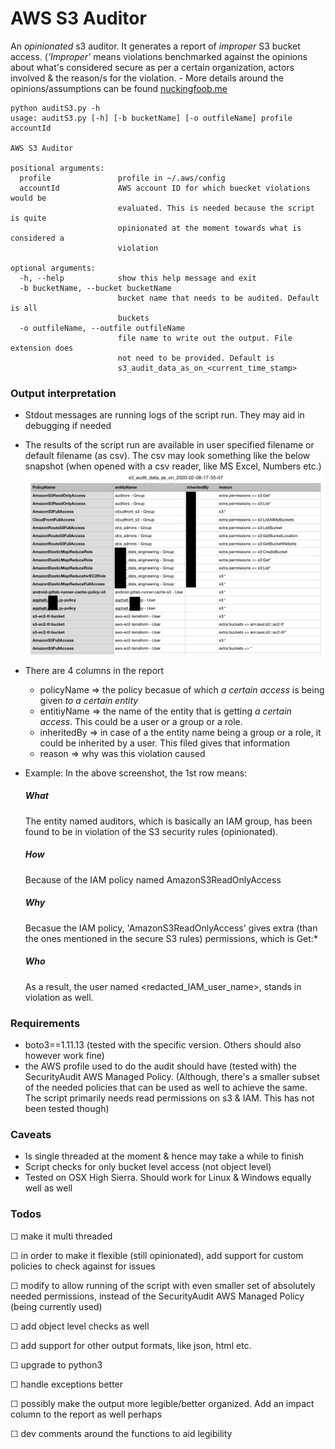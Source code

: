 # AWS S3 Auditor
An *opinionated* s3 auditor. It generates a report of *improper* S3 bucket access. (*'Improper'* means violations benchmarked against the opinions about what's considered secure as per a certain organization, actors involved & the reason/s for the violation. - More details around the opinions/assumptions can be found [nuckingfoob.me](http://www.nuckingfoob.me/audit-aws-s3/index.html) 

    python auditS3.py -h
    usage: auditS3.py [-h] [-b bucketName] [-o outfileName] profile accountId
    
    AWS S3 Auditor
    
    positional arguments:
      profile               profile in ~/.aws/config
      accountId             AWS account ID for which buecket violations would be
                            evaluated. This is needed because the script is quite
                            opinionated at the moment towards what is considered a
                            violation
    
    optional arguments:
      -h, --help            show this help message and exit
      -b bucketName, --bucket bucketName
                            bucket name that needs to be audited. Default is all
                            buckets
      -o outfileName, --outfile outfileName
                            file name to write out the output. File extension does
                            not need to be provided. Default is
                            s3_audit_data_as_on_<current_time_stamp>

### Output interpretation
- Stdout messages are running logs of the script run. They may aid in debugging if needed
- The results of the script run are available in user specified filename or default filename (as csv). The csv may look something like the below snapshot (when opened with a csv reader, like MS Excel, Numbers etc.)
![Sample Report](/sampleReport.png?raw=true "Sample Report")

- There are 4 columns in the report
  - policyName => the policy becasue of which *a certain access* is being given *to a certain entity*
  - entitiyName => the name of the entity that is getting *a certain access*. This could be a user or a group or a role. 
  - inheritedBy => in case of a the entity name being a group or a role, it could be inherited by a user. This filed gives that information
  - reason => why was this violation caused

- Example: In the above screenshot, the 1st row means:
  ##### What
  The entity named auditors, which is basically an IAM group, has been found to be in violation of the S3 security rules (opinionated). 

  ##### How
  Because of the IAM policy named AmazonS3ReadOnlyAccess

  ##### Why
  Becasue the IAM policy, 'AmazonS3ReadOnlyAccess' gives extra (than the ones mentioned in the secure S3 rules) permissions, which is Get:*

  ##### Who
  As a result, the user named <redacted_IAM_user_name>, stands in violation as well. 


### Requirements
- boto3==1.11.13 (tested with the specific version. Others should also however work fine)
- the AWS profile used to do the audit should have (tested with) the SecurityAudit AWS Managed Policy. (Although, there's a smaller subset of the needed policies that can be used as well to achieve the same. The script primarily needs read permissions on s3 & IAM. This has not been tested though)

### Caveats
- Is single threaded at the moment & hence may take a while to finish
- Script checks for only bucket level access (not object level)
- Tested on OSX High Sierra. Should work for Linux & Windows equally well as well

### Todos
☐ make it multi threaded

☐ in order to make it flexible (still opinionated), add support for custom policies to check against for issues

☐ modify to allow running of the script with even smaller set of absolutely needed permissions, instead of the SecurityAudit AWS Managed Policy (being currently used)

☐ add object level checks as well

☐ add support for other output formats, like json, html etc.

☐ upgrade to python3

☐ handle exceptions better

☐ possibly make the output more legible/better organized. Add an impact column to the report as well perhaps

☐ dev comments around the functions to aid legibility

